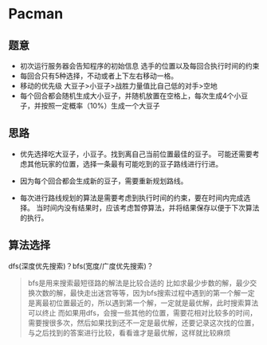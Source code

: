 # Pacman
## 题意
* 初次运行服务器会告知程序的初始信息 选手的位置以及每回合执行时间的约束
* 每回合只有5种选择，不动或者上下左右移动一格。
* 移动的优先级 大豆子>小豆子>战胜力量值比自己低的对手>空地
* 每个回合都会随机生成大小豆子，并随机放置在空格上，每次生成4个小豆子，并按照一定概率（10%）生成一个大豆子

## 思路
* 优先选择吃大豆子，小豆子。找到离自己当前位置最佳的豆子。
  可能还需要考虑其他玩家的位置，选择一条最有可能吃到的豆子路线进行行进。
  
* 因为每个回合都会生成新的豆子，需要重新规划路线。

* 每次进行路线规划的算法是需要考虑到执行时间的约束，要在时间内完成选择。
当时间内没有结果时，应该考虑暂停算法，并将结果保存以便于下次算法的执行。
  


## 算法选择
dfs(深度优先搜索)？bfs(宽度/广度优先搜索)？
>bfs是用来搜索最短径路的解法是比较合适的
比如求最少步数的解，最少交换次数的解，最快走出迷宫等等，因为bfs搜索过程中遇到的第一个解一定是离最初位置最近的，所以遇到第一个解，一定就是最优解，此时搜索算法可以终止
而如果用dfs，会搜一些其他的位置，需要花相对比较多的时间，需要搜很多次，然后如果找到还不一定是最优解，还要记录这次找的位置，与之后找到的答案进行比较，看看谁才是最优解，这样就比较麻烦

